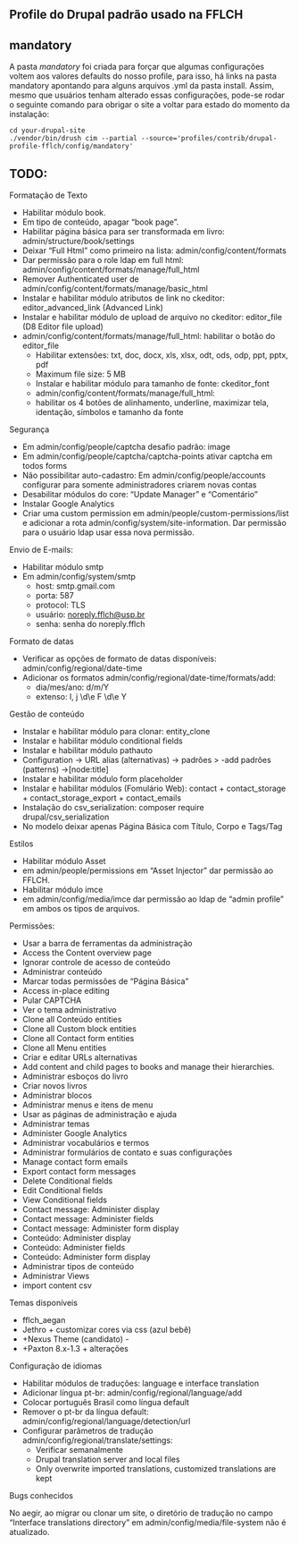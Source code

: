 ## Profile do Drupal padrão usado na FFLCH


## mandatory

A pasta *mandatory* foi criada para forçar que algumas configurações 
voltem aos valores defaults do nosso profile, para isso, há links na pasta mandatory 
apontando para alguns arquivos .yml da pasta install.
Assim, mesmo que usuários tenham alterado essas configurações, pode-se rodar o seguinte
comando para obrigar o site a voltar para estado do momento da instalação:

    cd your-drupal-site
    ./vendor/bin/drush cim --partial --source='profiles/contrib/drupal-profile-fflch/config/mandatory'

## TODO:

Formatação de Texto

 - Habilitar módulo book.
 - Em tipo de conteúdo, apagar “book page”.
 - Habilitar página básica para ser transformada em livro: admin/structure/book/settings
 - Deixar “Full Html” como primeiro na lista:  admin/config/content/formats
 - Dar permissão para o role ldap em full html: admin/config/content/formats/manage/full_html
 - Remover  Authenticated user de admin/config/content/formats/manage/basic_html
 - Instalar e habilitar módulo atributos de  link no ckeditor: editor_advanced_link (Advanced Link)
 - Instalar e habilitar módulo de upload de arquivo no ckeditor: editor_file (D8 Editor file upload)
 - admin/config/content/formats/manage/full_html:  habilitar o botão do editor_file
   - Habilitar extensões: txt, doc, docx, xls, xlsx, odt, ods, odp, ppt, pptx, pdf
   - Maximum file size: 5 MB
   - Instalar e habilitar módulo para tamanho de fonte: ckeditor_font
   - admin/config/content/formats/manage/full_html:
   - habilitar os 4 botões de alinhamento, underline, maximizar tela, identação, símbolos e tamanho da fonte

Segurança

  - Em admin/config/people/captcha desafio padrão: image
  - Em admin/config/people/captcha/captcha-points ativar captcha em todos forms
  - Não possibilitar auto-cadastro: Em admin/config/people/accounts configurar para somente administradores criarem novas contas
  - Desabilitar módulos do core: “Update Manager” e “Comentário”
  - Instalar Google Analytics
  - Criar uma custom permission em admin/people/custom-permissions/list e adicionar a rota admin/config/system/site-information. Dar permissão para o usuário ldap usar essa nova permissão.

Envio de E-mails:

 - Habilitar módulo smtp
 - Em admin/config/system/smtp
   - host: smtp.gmail.com
   - porta: 587
   - protocol: TLS
   - usuário: noreply.fflch@usp.br
   - senha: senha do noreply.fflch

Formato de datas

 - Verificar as opções de formato de datas disponíveis: admin/config/regional/date-time
 - Adicionar os formatos admin/config/regional/date-time/formats/add:
   - dia/mes/ano: d/m/Y
   - extenso: l, j \d\e F \d\e Y

Gestão de conteúdo

 - Instalar e habilitar módulo para clonar: entity_clone
 - Instalar e habilitar módulo conditional fields
 - Instalar e habilitar módulo pathauto  
 - Configuration -> URL alias (alternativas) -> padrões > -add padrões (patterns) ->[node:title]
 - Instalar e habilitar módulo form placeholder
 - Instalar e habilitar módulos (Fomulário Web): contact + contact_storage + contact_storage_export + contact_emails
  - Instalação do csv_serialization: composer require drupal/csv_serialization
  - No modelo deixar apenas Página Básica com Título, Corpo e Tags/Tag

Estilos

 - Habilitar módulo Asset
 - em admin/people/permissions em “Asset Injector” dar permissão ao FFLCH.
 - Habilitar módulo imce
 - em admin/config/media/imce dar permissão ao ldap de “admin profile” em ambos os tipos de arquivos.

Permissões:

 - Usar a barra de ferramentas da administração
 - Access the Content overview page
 - Ignorar controle de acesso de conteúdo
 - Administrar conteúdo
 - Marcar todas permissões de “Página Básica”
 - Access in-place editing
 - Pular CAPTCHA
 - Ver o tema administrativo
 - Clone all Conteúdo entities
 - Clone all Custom block entities
 - Clone all Contact form entities
 - Clone all Menu entities
 - Criar e editar URLs alternativas
 - Add content and child pages to books and manage their hierarchies.
 - Administrar esboços do livro
 - Criar novos livros
 - Administrar blocos
 - Administrar menus e itens de menu
 - Usar as páginas de administração e ajuda
 - Administrar temas
 - Administer Google Analytics
 - Administrar vocabulários e termos
 - Administrar formulários de contato e suas configurações
 - Manage contact form emails
 - Export contact form messages
 - Delete Conditional fields
 - Edit Conditional fields
 - View Conditional fields
 - Contact message: Administer display
 - Contact message: Administer fields
 - Contact message: Administer form display
 - Conteúdo: Administer display
 - Conteúdo: Administer fields
 - Conteúdo: Administer form display
 - Administrar tipos de conteúdo
 - Administrar Views
 - import content csv

Temas disponíveis

 - fflch_aegan
 - Jethro + customizar cores via css (azul bebê)
 - +Nexus Theme (candidato) -
 - +Paxton 8.x-1.3 + alterações

Configuração de idiomas

 - Habilitar módulos de traduções: language e interface translation
 - Adicionar língua pt-br: admin/config/regional/language/add
 - Colocar português Brasil como língua default
 - Remover o pt-br da língua default: admin/config/regional/language/detection/url
 - Configurar parâmetros de tradução admin/config/regional/translate/settings:
   - Verificar semanalmente
   - Drupal translation server and local files
   - Only overwrite imported translations, customized translations are kept



Bugs conhecidos

No aegir, ao migrar ou clonar um site, o diretório de tradução no campo “Interface translations directory” em admin/config/media/file-system não é atualizado.
